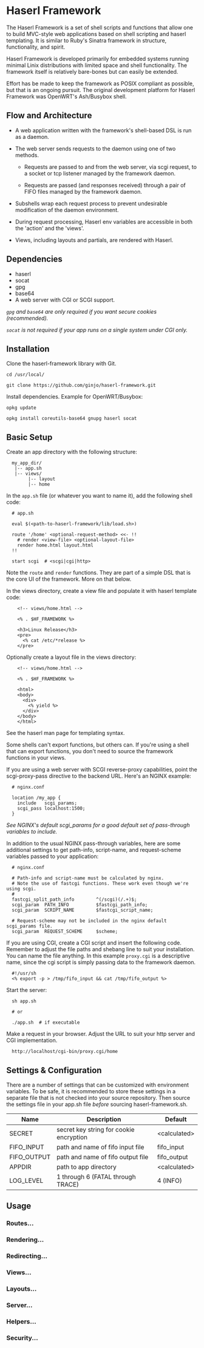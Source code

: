 # Haserl Framework

The Haserl Framework is a set of shell scripts and functions that allow one to build
MVC-style web applications based on shell scripting and haserl templating.
It is similar to Ruby's Sinatra framework in structure, functionality, and spirit.

Haserl Framework is developed primarily for embedded systems running minimal Linix
distributions with limited space and shell functionality. The framework itself is
relatively bare-bones but can easily be extended.

Effort has be made to keep the framework as POSIX compliant as possible, but that
is an ongoing pursuit. The original development platform for Haserl Framework
was OpenWRT's Ash/Busybox shell.

## Flow and Architecture

* A web application written with the framework's shell-based DSL
  is run as a daemon.
  
* The web server sends requests to the daemon using one of two methods.

  * Requests are passed to and from the web server, via scgi request, to a socket
    or tcp listener managed by the framework daemon.
  
  * Requests are passed (and responses received) through a pair of FIFO
    files managed by the framework daemon.
   
* Subshells wrap each request process to prevent undesirable modification
  of the daemon environment.
  
* During request processing, Haserl env variables are accessible in both
  the 'action' and the 'views'.
  
* Views, including layouts and partials, are rendered with Haserl.


## Dependencies

* haserl
* socat
* gpg
* base64
* A web server with CGI or SCGI support.

*```gpg``` and ```base64``` are only required if you want secure cookies (recommended).*

*```socat``` is not required if your app runs on a single system under CGI only.*


## Installation

Clone the haserl-framework library with Git.

    cd /usr/local/

    git clone https://github.com/ginjo/haserl-framework.git

Install dependencies. Example for OpenWRT/Busybox:

    opkg update
    
    opkg install coreutils-base64 gnupg haserl socat


## Basic Setup

Create an app directory with the following structure:

```text
  my_app_dir/
   |-- app.sh
   |-- views/
        |-- layout
        |-- home
```

In the ```app.sh``` file (or whatever you want to name it), add the following shell code:
```shell
  # app.sh
  
  eval $(<path-to-haserl-framework/lib/load.sh>)

  route '/home' <optional-request-method> <<- !!
    # render <view-file> <optional-layout-file>
    render home.html layout.html
  !!

  start scgi  # <scgi|cgi|http>
```
Note the ```route``` and ```render``` functions. They are part of a simple DSL that
is the core UI of the framework. More on that below.


In the views directory, create a view file and populate it with haserl template code:
```haserl
    <!-- views/home.html -->
    
    <% . $HF_FRAMEWORK %>
    
    <h3>Linux Release</h3>
    <pre>
      <% cat /etc/*release %>
    </pre>
```

Optionally create a layout file in the views directory:
```haserl
    <!-- views/home.html -->

    <% . $HF_FRAMEWORK %>
    
    <html>
    <body>
      <div>
        <% yield %>
      </div>
    </body>
    </html>
```

See the haserl man page for templating syntax.

Some shells can't export functions, but others can.
If you're using a shell that can export functions,
you don't need to source the framework functions in your views.

If you are using a web server with SCGI reverse-proxy capabilities,
point the scgi-proxy-pass directive to the backend URL.
Here's an NGINX example:

```nginx
  # nginx.conf
  
  location /my_app {
    include   scgi_params;
    scgi_pass localhost:1500;
  }
```

*See NGINX's default scgi_params for a good default set of pass-through variables to include.*

In addition to the usual NGINX pass-through variables, here are some additional settings
to get path-info, script-name, and request-scheme variables passed to your application:

```nginx
  # nginx.conf
  
  # Path-info and script-name must be calculated by nginx.
  # Note the use of fastcgi functions. These work even though we're using scgi.
  #
  fastcgi_split_path_info        ^(/scgi)(/.+)$;
  scgi_param  PATH_INFO          $fastcgi_path_info;
  scgi_param  SCRIPT_NAME        $fastcgi_script_name;

  # Request-scheme may not be included in the nginx default scgi_params file.
  scgi_param  REQUEST_SCHEME     $scheme;
```

If you are using CGI, create a CGI script and insert the following code.
Remember to adjust the file paths and shebang line to suit your installation.
You can name the file anything. In this example ```proxy.cgi``` is a descriptive name,
since the cgi script is simply passing data to the framework daemon.

```haserl
  #!/usr/sh
  <% export -p > /tmp/fifo_input && cat /tmp/fifo_output %>
```

Start the server:

```shell
  sh app.sh
  
  # or 
  
  ./app.sh  # if executable
```

Make a request in your browser.
Adjust the URL to suit your http server and CGI implementation.

```
  http://localhost/cgi-bin/proxy.cgi/home
```


## Settings & Configuration

There are a number of settings that can be customized with environment variables.
To be safe, it is recommended to store these settings in a separate file that is
not checked into your source repository. Then source the settings file
in your app.sh file _before_ sourcing haserl-framework.sh.

| Name          | Description                               | Default                 |
| ---           | ---                                       | ---                     |
| SECRET        | secret key string for cookie encryption   | \<calculated\>          |
| FIFO_INPUT    | path and name of fifo input file          | fifo_input              |
| FIFO_OUTPUT   | path and name of fifo output file         | fifo_output             |
| APPDIR        | path to app directory                     | \<calculated\>          |
| LOG_LEVEL     | 1 through 6 (FATAL through TRACE)         | 4 (INFO)                |


## Usage

### Routes...

### Rendering...

### Redirecting...

### Views...

### Layouts...

### Server...

### Helpers...

### Security...

